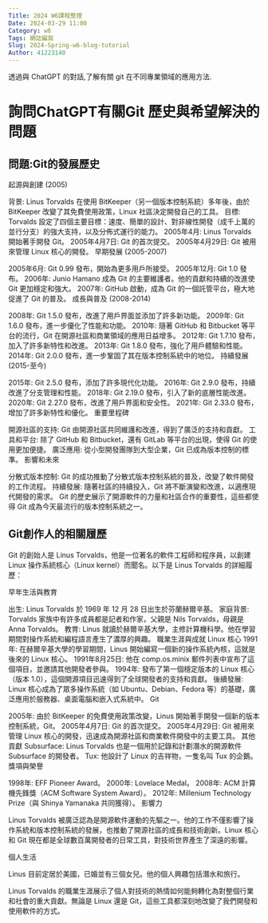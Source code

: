 ```yaml
---
Title: 2024 W6課程整理
Date: 2024-03-29 11:00
Category: w6
Tags: 網誌編寫
Slug: 2024-Spring-w6-blog-tutorial
Author: 41223140
---
```


透過與 ChatGPT 的對話,了解有關 git 在不同專業領域的應用方法.

<!-- PELICAN_END_SUMMARY -->

# 詢問ChatGPT有關Git 歷史與希望解決的問題
## 問題:Git的發展歷史

起源與創建 (2005)

背景: Linus Torvalds 在使用 BitKeeper（另一個版本控制系統）多年後，由於 BitKeeper 改變了其免費使用政策，Linux 社區決定開發自己的工具。
目標: Torvalds 設定了四個主要目標：速度、簡單的設計、對非線性開發（成千上萬的並行分支）的強大支持，以及分佈式運行的能力。
2005年4月: Linus Torvalds 開始著手開發 Git。
2005年4月7日: Git 的首次提交。
2005年4月29日: Git 被用來管理 Linux 核心的開發。
早期發展 (2005-2007)

2005年6月: Git 0.99 發布，開始為更多用戶所接受。
2005年12月: Git 1.0 發布。
2006年: Junio Hamano 成為 Git 的主要維護者。他的貢獻和持續的改進使 Git 更加穩定和強大。
2007年: GitHub 啟動，成為 Git 的一個託管平台，極大地促進了 Git 的普及。
成長與普及 (2008-2014)

2008年: Git 1.5.0 發布，改進了用戶界面並添加了許多新功能。
2009年: Git 1.6.0 發布，進一步優化了性能和功能。
2010年: 隨著 GitHub 和 Bitbucket 等平台的流行，Git 在開源社區和商業領域的應用日益增多。
2012年: Git 1.7.10 發布，加入了許多新特性和改進。
2013年: Git 1.8.0 發布，強化了用戶體驗和性能。
2014年: Git 2.0.0 發布，進一步鞏固了其在版本控制系統中的地位。
持續發展 (2015-至今)

2015年: Git 2.5.0 發布，添加了許多現代化功能。
2016年: Git 2.9.0 發布，持續改進了分支管理和性能。
2018年: Git 2.19.0 發布，引入了新的底層性能改進。
2020年: Git 2.27.0 發布，改進了用戶界面和安全性。
2021年: Git 2.33.0 發布，增加了許多新特性和優化。
重要里程碑

開源社區的支持: Git 由開源社區共同維護和改進，得到了廣泛的支持和貢獻。
工具和平台: 除了 GitHub 和 Bitbucket，還有 GitLab 等平台的出現，使得 Git 的使用更加便捷。
廣泛應用: 從小型開發團隊到大型企業，Git 已成為版本控制的標準。
影響和未來

分散式版本控制: Git 的成功推動了分散式版本控制系統的普及，改變了軟件開發的工作流程。
持續發展: 隨著社區的持續投入，Git 將不斷演變和改進，以適應現代開發的需求。
Git 的歷史展示了開源軟件的力量和社區合作的重要性，這些都使得 Git 成為今天最流行的版本控制系統之一。

## Git創作人的相關履歷

Git 的創始人是 Linus Torvalds，他是一位著名的軟件工程師和程序員，以創建 Linux 操作系統核心（Linux kernel）而聞名。以下是 Linus Torvalds 的詳細履歷：

早年生活與教育

出生: Linus Torvalds 於 1969 年 12 月 28 日出生於芬蘭赫爾辛基。
家庭背景: Torvalds 家族中有許多成員都是記者和作家，父親是 Nils Torvalds，母親是 Anna Torvalds。
教育: Linus 就讀於赫爾辛基大學，主修計算機科學。他在學習期間對操作系統和編程語言產生了濃厚的興趣。
職業生涯與成就
Linux 核心
1991年: 在赫爾辛基大學的學習期間，Linus 開始編寫一個新的操作系統內核，這就是後來的 Linux 核心。
1991年8月25日: 他在 comp.os.minix 郵件列表中宣布了這個項目，並邀請其他開發者參與。
1994年: 發布了第一個穩定版本的 Linux 核心（版本 1.0），這個開源項目迅速得到了全球開發者的支持和貢獻。
後續發展: Linux 核心成為了眾多操作系統（如 Ubuntu、Debian、Fedora 等）的基礎，廣泛應用於服務器、桌面電腦和嵌入式系統中。
Git

2005年: 由於 BitKeeper 的免費使用政策改變，Linus 開始著手開發一個新的版本控制系統，Git。
2005年4月7日: Git 的首次提交。
2005年4月29日: Git 被用來管理 Linux 核心的開發，迅速成為開源社區和商業軟件開發中的主要工具。
其他貢獻
Subsurface: Linus Torvalds 也是一個用於記錄和計劃潛水的開源軟件 Subsurface 的開發者。
Tux: 他設計了 Linux 的吉祥物，一隻名叫 Tux 的企鵝。
獎項與榮譽

1998年: EFF Pioneer Award。
2000年: Lovelace Medal。
2008年: ACM 計算機先鋒獎（ACM Software System Award）。
2012年: Millenium Technology Prize（與 Shinya Yamanaka 共同獲得）。
影響力

Linus Torvalds 被廣泛認為是開源軟件運動的先驅之一。他的工作不僅影響了操作系統和版本控制系統的發展，也推動了開源社區的成長和技術創新。Linux 核心和 Git 現在都是全球數百萬開發者的日常工具，對技術世界產生了深遠的影響。

個人生活

Linus 目前定居於美國，已婚並有三個女兒。他的個人興趣包括潛水和旅行。

Linus Torvalds 的職業生涯展示了個人對技術的熱情如何能夠轉化為對整個行業和社會的重大貢獻。無論是 Linux 還是 Git，這些工具都深刻地改變了我們開發和使用軟件的方式。

